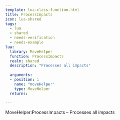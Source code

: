 ```yaml
---
template: lua-class-function.html
title: ProcessImpacts
icon: lua-shared
tags:
  - lua
  - shared
  - needs-verification
  - needs-example
lua:
  library: MoveHelper
  function: ProcessImpacts
  realm: shared
  description: "Processes all impacts"
  
  arguments:
  - position: 1
    name: "moveHelper"
    type: MoveHelper
  returns:
    
---
```


<div class="lua__search__keywords">
MoveHelper:ProcessImpacts &#x2013; Processes all impacts
</div>
